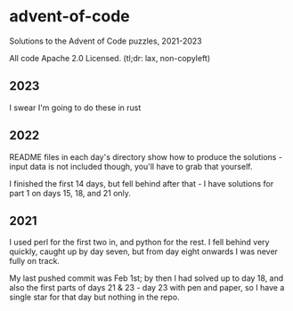 # advent-of-code
Solutions to the Advent of Code puzzles, 2021-2023

All code Apache 2.0 Licensed.
(tl;dr: lax, non-copyleft)


## 2023
I swear I'm going to do these in rust

## 2022
README files in each day's directory show how to produce the solutions - input
data is not included though, you'll have to grab that yourself.

I finished the first 14 days, but fell behind after that - I have solutions for
part 1 on days 15, 18, and 21 only.


##  2021
I used perl for the first two in, and python for the rest.  I fell behind very
quickly, caught up by day seven, but from day eight onwards I was never fully
on track.

My last pushed commit was Feb 1st; by then I had solved up to day 18, and also
the first parts of days 21 & 23 - day 23 with pen and paper, so I have a single
star for that day but nothing in the repo.

